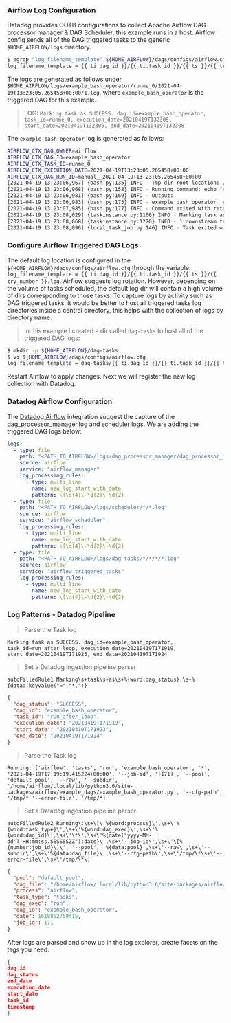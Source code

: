 ### Airflow Log Configuration

Datadog provides OOTB configurations to collect Apache Airflow DAG processor manager & DAG Scheduler, this example runs in a host. Airflow config sends all of the DAG triggered tasks to the generic `$HOME_AIRFLOW/logs` directory. 

```bash
$ egrep "log_filename_template" ${HOME_AIRFLOW}/dags/configs/airflow.cfg
log_filename_template = {{ ti.dag_id }}/{{ ti.task_id }}/{{ ts }}/{{ try_number }}.log
```

The logs are generated as follows under `$HOME_AIRFLOW/logs/example_bash_operator/runme_0/2021-04-19T13:23:05.265458+00:00/1.log`, where `example_bash_operator` is the triggered DAG for this example.

> LOG: `Marking task as SUCCESS. dag_id=example_bash_operator, task_id=runme_0, execution_date=20210419T132305, start_date=20210419T132306, end_date=20210419T132308`

The `example_bash_operator` log is generated as follows: 

```bash
AIRFLOW_CTX_DAG_OWNER=airflow
AIRFLOW_CTX_DAG_ID=example_bash_operator
AIRFLOW_CTX_TASK_ID=runme_0
AIRFLOW_CTX_EXECUTION_DATE=2021-04-19T13:23:05.265458+00:00
AIRFLOW_CTX_DAG_RUN_ID=manual__2021-04-19T13:23:05.265458+00:00
[2021-04-19 13:23:06,967] {bash.py:135} INFO - Tmp dir root location: /tmp
[2021-04-19 13:23:06,968] {bash.py:158} INFO - Running command: echo "example_bash_operator__runme_0__20210419" && sleep 1
[2021-04-19 13:23:06,981] {bash.py:169} INFO - Output:
[2021-04-19 13:23:06,983] {bash.py:173} INFO - example_bash_operator__runme_0__20210419
[2021-04-19 13:23:07,985] {bash.py:177} INFO - Command exited with return code 0
[2021-04-19 13:23:08,029] {taskinstance.py:1166} INFO - Marking task as SUCCESS. dag_id=example_bash_operator, task_id=runme_0, execution_date=20210419T132305, start_date=20210419T132306, end_date=20210419T132308
[2021-04-19 13:23:08,068] {taskinstance.py:1220} INFO - 1 downstream tasks scheduled from follow-on schedule check
[2021-04-19 13:23:08,096] {local_task_job.py:146} INFO - Task exited with return code 0
```

### Configure Airflow Triggered DAG Logs

The default log location is configured in the `${HOME_AIRFLOW}/dags/configs/airflow.cfg` through the variable:  
`log_filename_template = {{ ti.dag_id }}/{{ ti.task_id }}/{{ ts }}/{{ try_number }}.log`. Airflow suggests log rotation. However, depending on the volume of tasks scheduled, the default log dir will contain a high volume of dirs corresponding to those tasks. To capture logs by activity such as DAG triggered tasks, it would be better to host all triggered tasks log directories inside a central directory, this helps with the collection of logs by directory name.

> In this example I created a dir called `dag-tasks` to host all of the triggered DAG logs:

```bash
$ mkdir -p ${HOME_AIRFLOW}/dag-tasks
$ vi ${HOME_AIRFLOW}/dags/configs/airflow.cfg
log_filename_template = dag-tasks/{{ ti.dag_id }}/{{ ti.task_id }}/{{ ts }}/{{ try_number }}.log
```

Restart Airflow to apply changes. Next we will register the new log collection with Datadog.

### Datadog Airflow Configuration

The [Datadog Airflow](https://app.datadoghq.com/account/settings#integrations/airflow) integration suggest the capture of the dag_processor_manager.log and scheduler logs. We are adding the triggered DAG logs below:


```yaml
logs:
  - type: file
    path: "<PATH_TO_AIRFLOW>/logs/dag_processor_manager/dag_processor_manager.log"
    source: airflow
    service: "airflow_manager"
    log_processing_rules:
      - type: multi_line
        name: new_log_start_with_date
        pattern: \[\d{4}\-\d{2}\-\d{2}
  - type: file
    path: "<PATH_TO_AIRFLOW>/logs/scheduler/*/*.log"
    source: airflow
    service: "airflow_scheduler"
    log_processing_rules:
      - type: multi_line
        name: new_log_start_with_date
        pattern: \[\d{4}\-\d{2}\-\d{2}
  - type: file
    path: "<PATH_TO_AIRFLOW>/logs/dag-tasks/*/*/*/*.log"
    source: airflow
    service: "airflow_triggered_tasks"
    log_processing_rules:
      - type: multi_line
        name: new_log_start_with_date
        pattern: \[\d{4}\-\d{2}\-\d{2}
```


### Log Patterns - Datadog Pipeline

> Parse the Task log

`Marking task as SUCCESS. dag_id=example_bash_operator, task_id=run_after_loop, execution_date=20210419T171919, start_date=20210419T171923, end_date=20210419T171924`

> Set a Datadog ingestion pipeline parser

`autoFilledRule1 Marking\s+task\s+as\s+%{word:dag_status}.\s+%{data::keyvalue("=","*,")}`
```json
{
  "dag_status": "SUCCESS",
  "dag_id": "example_bash_operator",
  "task_id": "run_after_loop",
  "execution_date": "20210419T171919",
  "start_date": "20210419T171923",
  "end_date": "20210419T171924"
}
```

> Parse the Task log

`Running: ['airflow', 'tasks', 'run', 'example_bash_operator', '*', '2021-04-19T17:19:19.415224+00:00', '--job-id', '[171]', '--pool', 'default_pool', '--raw', '--subdir', '/home/airflow/.local/lib/python3.6/site-packages/airflow/example_dags/example_bash_operator.py', '--cfg-path', '/tmp/* '--error-file', '/tmp/*]`

> Set a Datadog ingestion pipeline parser

`autoFilledRule2 Running\:\s+\[\'%{word:process}\',\s+\'%{word:task_type}\',\s+\'%{word:dag_exec}\',\s+\'%{word:dag_id}\',\s+\'\*\',\s+\'%{date("yyyy-MM-dd'T'HH:mm:ss.SSSSSSZZ"):date}\',\s+\'--job-id\',\s+\'\[%{number:job_id}\]\', '--pool', '%{data:pool}',\s+\'--raw\',\s+\'--subdir\',\s+\'%{data:dag_file}\',\s+\'--cfg-path\',\s+\'/tmp/\*\s+\'--error-file\',\s+\'/tmp/\*\]`

```json
{
  "pool": "default_pool",
  "dag_file": "/home/airflow/.local/lib/python3.6/site-packages/airflow/example_dags/example_bash_operator.py",
  "process": "airflow",
  "task_type": "tasks",
  "dag_exec": "run",
  "dag_id": "example_bash_operator",
  "date": 1618852759415,
  "job_id": 171
}
```

After logs are parsed and show up in the log explorer, create facets on the tags you need. 

```json
{
dag_id
dag_status
end_date
execution_date
start_date
task_id
timestamp
}
```
